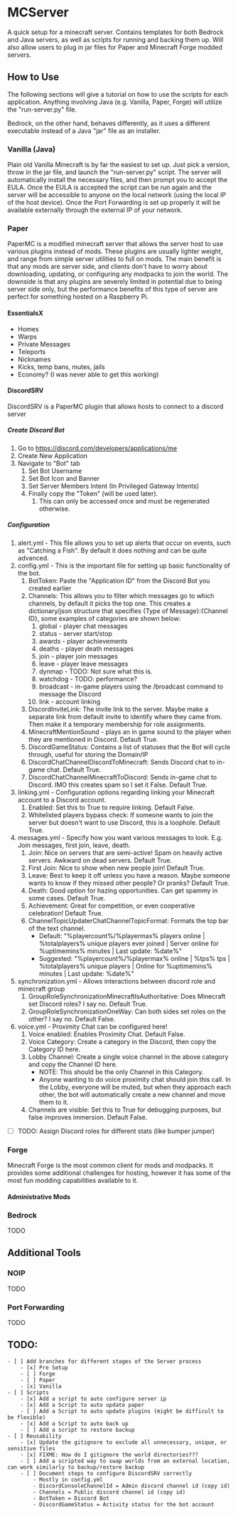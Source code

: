 # MCServer
A quick setup for a minecraft server. Contains templates for both Bedrock and Java servers, as well as scripts for running and backing them up.
Will also allow users to plug in jar files for Paper and Minecraft Forge modded servers.

## How to Use

The following sections will give a tutorial on how to use the scripts for each application. Anything involving Java (e.g. Vanilla, Paper, Forge) will utilize the "run-server.py" file.

Bedrock, on the other hand, behaves differently, as it uses a different executable instead of a Java "jar" file as an installer.

### Vanilla (Java)

Plain old Vanilla Minecraft is by far the easiest to set up. Just pick a version, throw in the jar file, and launch the "run-server.py" script. The server will automatically install the necessary files, and then prompt you to accept the EULA. Once the EULA is accepted the script can be run again and the server will be accessible to anyone on the local network (using the local IP of the host device). Once the Port Forwarding is set up properly it will be available externally through the external IP of your network.

### Paper

PaperMC is a modified minecraft server that allows the server host to use various plugins instead of mods. These plugins are usually lighter weight, and range from simple server utilities to full on mods. The main benefit is that any mods are server side, and clients don't have to worry about downloading, updating, or configuring any modpacks to join the world. The downside is that any plugins are severely limited in potential due to being server side only, but the performance benefits of this type of server are perfect for something hosted on a Raspberry Pi.

#### EssentialsX

- Homes
- Warps
- Private Messages
- Teleports
- Nicknames
- Kicks, temp bans, mutes, jails
- Economy? (I was never able to get this working)

#### DiscordSRV

DiscordSRV is a PaperMC plugin that allows hosts to connect to a discord server

##### Create Discord Bot

1. Go to https://discord.com/developers/applications/me
2. Create New Application
3. Navigate to "Bot" tab
    1. Set Bot Username
    2. Set Bot Icon and Banner
    3. Set Server Members Intent (In Privileged Gateway Intents)
    4. Finally copy the "Token" (will be used later).
        1. This can only be accessed once and must be regenerated otherwise.

##### Configuration

1. alert.yml - This file allows you to set up alerts that occur on events, such as "Catching a Fish".
    By default it does nothing and can be quite advanced.
2. config.yml - This is the important file for setting up basic functionality of the bot.
    1. BotToken: Paste the "Application ID" from the Discord Bot you created earlier
    2. Channels: This allows you to filter which messages go to which channels, by default it picks the top one.
    This creates a dictionary/json structure that specifies {Type of Message}:{Channel ID}, some examples of
    categories are shown below:
        1. global - player chat messages
        2. status - server start/stop
        3. awards - player achievements
        4. deaths - player death messages
        5. join - player join messages
        6. leave - player leave messages
        7. dynmap - TODO: Not sure what this is.
        8. watchdog - TODO: performance?
        9. broadcast - in-game players using the /broadcast command to message the Discord
        10. link - account linking
    3. DiscordInviteLink: The invite link to the server. Maybe make a separate link from default invite to identify where they came from. Then make it a temporary membership for role assignments.
    4. MinecraftMentionSound - plays an in game sound to the player when they are mentioned in Discord. Default True.
    5. DiscordGameStatus: Contains a list of statuses that the Bot will cycle through, useful for storing the Domain/IP
    6. DiscordChatChannelDiscordToMinecraft: Sends Discord chat to in-game chat. Default True.
    7. DiscordChatChannelMinecraftToDiscord: Sends in-game chat to Discord. IMO this creates spam so I set it False. Default True.
3. linking.yml - Configuration options regarding linking your Minecraft account to a Discord account.
    1. Enabled: Set this to True to require linking. Default False.
    2. Whitelisted players bypass check: If someone wants to join the server but doesn't want to use Discord, this is a loophole. Default True.
4. messages.yml - Specify how you want various messages to look. E.g. Join messages, first join, leave, death.
    1. Join: Nice on servers that are semi-active! Spam on heavily active servers. Awkward on dead servers. Default True.
    2. First Join: Nice to show when new people join! Default True.
    3. Leave: Best to keep it off unless you have a reason. Maybe someone wants to know if they missed other people? Or pranks? Default True.
    4. Death: Good option for hazing opportunities. Can get spammy in some cases. Default True.
    5. Achievement: Great for competition, or even cooperative celebration! Default True.
    6. ChannelTopicUpdaterChatChannelTopicFormat: Formats the top bar of the text channel.
        - Default: "%playercount%/%playermax% players online | %totalplayers% unique players ever joined | Server online for %uptimemins% minutes | Last update: %date%"
        - Suggested: "%playercount%/%playermax% online | %tps% tps | %totalplayers% unique players | Online for %uptimemins% minutes | Last update: %date%"
5. synchronization.yml - Allows interactions between discord role and minecraft group
    1. GroupRoleSynchronizationMinecraftIsAuthoritative: Does Minecraft set Discord roles? I say no. Default True.
    2. GroupRoleSynchronizationOneWay: Can both sides set roles on the other? I say no. Default False.
6. voice.yml - Proximity Chat can be configured here!
    1. Voice enabled: Enables Proximity Chat. Default False.
    2. Voice Category: Create a category in the Discord, then copy the Category ID here.
    3. Lobby Channel: Create a single voice channel in the above category and copy the Channel ID here.
        - NOTE: This should be the only Channel in this Category.
        - Anyone wanting to do voice proximity chat should join this call. In the Lobby, everyone will be muted, but when they approach each other, the bot will automatically create a new channel and move them to it.
    4. Channels are visible: Set this to True for debugging purposes, but false improves immersion. Default False.

- [ ] TODO: Assign Discord roles for different stats (like bumper jumper)

### Forge

Minecraft Forge is the most common client for mods and modpacks. It provides some additional challenges for hosting, however it has some of the most fun modding capabilities available to it.

#### Administrative Mods

#### 

### Bedrock

TODO

## Additional Tools

### NOIP

TODO

### Port Forwarding

TODO

## TODO:

    - [ ] Add branches for different stages of the Server process
        - [x] Pre Setup
        - [ ] Forge
        - [ ] Paper
        - [x] Vanilla
    - [ ] Scripts
        - [x] Add a script to auto configure server ip
        - [x] Add a Script to auto update paper
        - [ ] Add a Script to auto update plugins (might be difficult to be flexible)
        - [x] Add a Script to auto back up
        - [ ] Add a script to restore backup
    - [ ] Reusability
        - [x] Update the gitignore to exclude all unnecessary, unique, or sensitive files
        - [x] FIXME: How do I gitignore the world directories???
        - [ ] Add a scripted way to swap worlds from an external location, can work similarly to backup/restore backup
        - [ ] Document steps to configure DiscordSRV correctly
            - Mostly in config.yml
            - DiscordConsoleChannelId = Admin discord channel id (copy id)
            - Channels = Public discord channel id (copy id)
            - BotToken = Discord Bot
            - DiscordGameStatus = Activity status for the bot account
